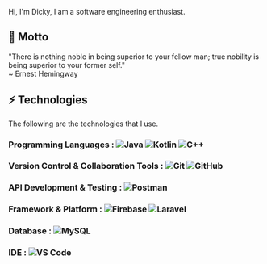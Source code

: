 Hi, I'm Dicky, I am a software engineering enthusiast.

## 💬 Motto
"There is nothing noble in being superior to your fellow man; true nobility is being superior to your former self."  
~ Ernest Hemingway

## ⚡ Technologies
The following are the technologies that I use.  
### Programming Languages : ![Java](https://img.shields.io/badge/Java-red?style=flat-square&logo=java) ![Kotlin]( https://img.shields.io/badge/Kotlin-black?style=flat-square&logo=kotlin) ![C++](https://img.shields.io/badge/-C++-00599C?style=flat-square&logo=c)

### Version Control & Collaboration Tools : ![Git](https://img.shields.io/badge/-Git-red?style=flat-square&logo=git&logoColor=white) ![GitHub](https://img.shields.io/badge/-GitHub-181717?style=flat-square&logo=github)

### API Development & Testing : ![Postman](https://img.shields.io/badge/Postman-orange?style=flat-square&logo=postman&logoColor=white)

### Framework & Platform : ![Firebase](https://img.shields.io/badge/Firebase-orange?style=flat-square&logo=firebase&logoColor=white) ![Laravel](https://img.shields.io/badge/laravel-%23FF2D20.svg?style=for-square&logo=laravel&logoColor=white)

### Database : ![MySQL](https://img.shields.io/badge/-MySQL-blue?style=flat-square&logo=mysql&logoColor=white)

### IDE : ![VS Code](https://img.shields.io/badge/-VS%20Code-007ACC?style=flat-square&logo=visual-studio-code)

